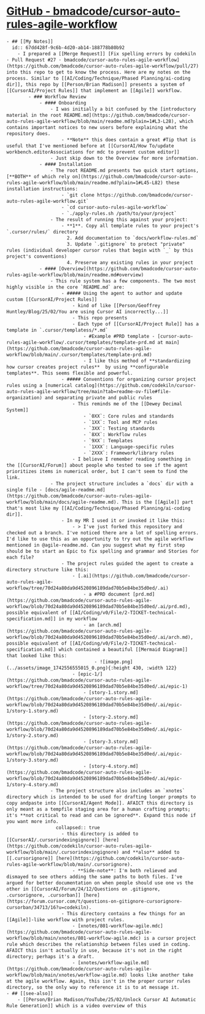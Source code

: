 # [GitHub - bmadcode/cursor-auto-rules-agile-workflow](https://github.com/bmadcode/cursor-auto-rules-agile-workflow)
	- ## [[My Notes]]
	  id:: 67dd428f-9c6b-4d20-ab14-188778b80b92
		- I prepared a [[Merge Request]] [Fix spelling errors by codekiln · Pull Request #27 · bmadcode/cursor-auto-rules-agile-workflow](https://github.com/bmadcode/cursor-auto-rules-agile-workflow/pull/27) into this repo to get to know the process. Here are my notes on the process. Similar to [[AI/Coding/Technique/Phased Planning/ai-coding dir]], this repo by [[Person/Brian Madison]] presents a system of [[CursorAI/Project Rules]] that implement an [[Agile]] workflow.
			- ### Workflow Review
				- #### Onboarding
					- I was initially a bit confused by the [introductory material in the root README.md](https://github.com/bmadcode/cursor-auto-rules-agile-workflow/blob/main/readme.md?plain=1#L3-L28), which contains important notices to new users before explaining what the repository does.
						- **Note** this does contain a great #Tip that is useful that I've mentioned before at [[CursorAI/How To/update workbench.editorAssociations for mdc to prevent custom editor]]
					- Just skip down to the Overview for more information.
				- #### Installation
					- The root README.md presents two quick start options, [**BOTH** of which rely on](https://github.com/bmadcode/cursor-auto-rules-agile-workflow/blob/main/readme.md?plain=1#L45-L82) these installation instructions:
						- `git clone https://github.com/bmadcode/cursor-auto-rules-agile-workflow.git`
						- `cd cursor-auto-rules-agile-workflow`
						- `./apply-rules.sh /path/to/your/project`
					- The result of running this against your project:
						- **1**. Copy all template rules to your project's `.cursor/rules/` directory
						  2. Add documentation to `docs/workflow-rules.md`
						  3. Update `.gitignore` to protect "private" rules (individual developer cursor rules that begin with `_` by this project's conventions)
						  4. Preserve any existing rules in your project
				- #### [Overview](https://github.com/bmadcode/cursor-auto-rules-agile-workflow/blob/main/readme.md#overview)
					- This rule system has a few components. The two most highly visible in the core `README.md` are:
						- ##### Using the agent to author and update custom [[CursorAI/Project Rules]]
							- kind of like [[Person/Geoffrey Huntley/Blog/25/02/You are using Cursor AI incorrectly...]]
							- This repo presents
							- Each type of [[CursorAI/Project Rule]] has a template in `.cursor/templatess/*.md`
								- #Example #PRD template - [cursor-auto-rules-agile-workflow/.cursor/templates/template-prd.md at main](https://github.com/bmadcode/cursor-auto-rules-agile-workflow/blob/main/.cursor/templates/template-prd.md)
								- I like this method of **standardizing how cursor creates project rules**  by using **configurable templates**. This seems flexible and powerful.
						- ##### Conventions for organizing cursor project rules using a [numerical catalog](https://github.com/codekiln/cursor-auto-rules-agile-workflow/tree/main?tab=readme-ov-file#file-organization) and separating private and public rules
							- This reminds me of the [[Dewey Decimal System]]
								- `0XX`: Core rules and standards
								- `1XX`: Tool and MCP rules
								- `3XX`: Testing standards
								- `8XX`: Workflow rules
								- `9XX`: Templates
								- `1XXX`: Language-specific rules
								- `2XXX`: Framework/library rules
							- I believe I remember reading something in the [[CursorAI/Forum]] about people who tested to see if the agent prioritizes items in numerical order, but I can't seem to find the link.
					- The project structure includes a `docs` dir with a single file - [docs/agile-readme.md](https://github.com/bmadcode/cursor-auto-rules-agile-workflow/blob/main/docs/agile-readme.md). This is the [[Agile]] part that's most like my [[AI/Coding/Technique/Phased Planning/ai-coding dir]].
						- In my MR I used it or invoked it like this:
							- > I've just forked this repository and checked out a branch. I've noticed there are a lot of spelling errors. I'd like to use this as an opportunity to try out the agile workflow mentioned in @agile-readme.md. Can you suggest what my first step should be to start an Epic to fix spelling and grammar and Stories for each file?
						- The project rules guided the agent to create a directory structure like this:
							- [.ai](https://github.com/bmadcode/cursor-auto-rules-agile-workflow/tree/70d24a80da9d4520896189dad70b5e84be35d0ed/.ai)
								- a #PRD document [prd.md](https://github.com/bmadcode/cursor-auto-rules-agile-workflow/blob/70d24a80da9d4520896189dad70b5e84be35d0ed/.ai/prd.md), possible equivalent of [[AI/Coding/v0/File/2-TICKET-technical-specification.md]] in my workflow
								- an [arch.md](https://github.com/bmadcode/cursor-auto-rules-agile-workflow/blob/70d24a80da9d4520896189dad70b5e84be35d0ed/.ai/arch.md), possible equivalent of [[AI/Coding/v0/File/2-TICKET-technical-specification.md]] which contained a beautiful [[Mermaid Diagram]] that looked like this:
									- ![image.png](../assets/image_1742556555015_0.png){:height 430, :width 122}
							- [epic-1/](https://github.com/bmadcode/cursor-auto-rules-agile-workflow/tree/70d24a80da9d4520896189dad70b5e84be35d0ed/.ai/epic-1)
								- [story-1.story.md](https://github.com/bmadcode/cursor-auto-rules-agile-workflow/blob/70d24a80da9d4520896189dad70b5e84be35d0ed/.ai/epic-1/story-1.story.md)
								- [story-2.story.md](https://github.com/bmadcode/cursor-auto-rules-agile-workflow/blob/70d24a80da9d4520896189dad70b5e84be35d0ed/.ai/epic-1/story-2.story.md)
								- [story-3.story.md](https://github.com/bmadcode/cursor-auto-rules-agile-workflow/blob/70d24a80da9d4520896189dad70b5e84be35d0ed/.ai/epic-1/story-3.story.md)
								- [story-4.story.md](https://github.com/bmadcode/cursor-auto-rules-agile-workflow/blob/70d24a80da9d4520896189dad70b5e84be35d0ed/.ai/epic-1/story-4.story.md)
					- The project structure also includes an `xnotes` directory which is intended to be used for drafting longer prompts to copy andpaste into [[CursorAI/Agent Mode]]. AFAICT this directory is only meant as a tempfile staging area for a human crafting prompts; it's **not critical to read and can be ignored**. Expand this node if you want more info.
					  collapsed:: true
						- this directory is added to [[CursorAI/.cursorindexingignore]] [here](https://github.com/codekiln/cursor-auto-rules-agile-workflow/blob/main/.cursorindexingignore) and **also** added to [[.cursorignore]] [here](https://github.com/codekiln/cursor-auto-rules-agile-workflow/blob/main/.cursorignore).
							- **Side-note**: I'm both relieved and dismayed to see others adding the same paths to both files. I've argued for better documentation on when people should use one vs the other in [[CursorAI/Forum/24/12/Questions on .gitignore, .cursorignore, .cursorban]] [here](https://forum.cursor.com/t/questions-on-gitignore-cursorignore-cursorban/34713/16?u=codekiln).
						- This directory contains a few things for an [[Agile]]-like workflow with project rules.
							- [xnotes/801-workflow-agile.mdc](https://github.com/bmadcode/cursor-auto-rules-agile-workflow/blob/main/xnotes/801-workflow-agile.mdc) is a cursor project rule which describes the relationship between files used in coding. AFAICT this isn't actually in use, because it's not in the right directory; perhaps it's a draft.
							- [xnotes/workflow-agile.md](https://github.com/bmadcode/cursor-auto-rules-agile-workflow/blob/main/xnotes/workflow-agile.md) looks like another take at the agile workflow. Again, this isn't in the proper cursor rules directory, so the only way to reference it is to at message it.
	- ## [[see-also]]
		- [[Person/Brian Madison/YouTube/25/02/Unlock Cursor AI Automatic Rule Generation]] which is a video overview of this